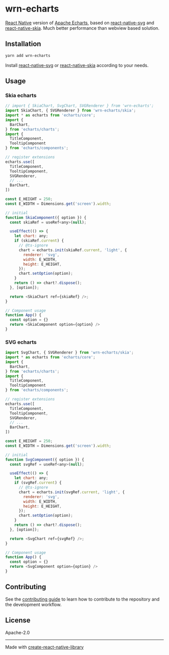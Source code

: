 # wrn-echarts

[React Native](https://reactnative.dev/) version of [Apache Echarts](https://github.com/apache/echarts), based on [react-native-svg](https://github.com/software-mansion/react-native-svg) and [react-native-skia](https://github.com/shopify/react-native-skia). Much better performance than webview based solution.

## Installation

```sh
yarn add wrn-echarts
```

Install [react-native-svg](https://github.com/software-mansion/react-native-svg#installation) or [react-native-skia](https://shopify.github.io/react-native-skia/docs/getting-started/installation/) according to your needs.

## Usage

### Skia echarts
```js
// import { SkiaChart, SvgChart, SVGRenderer } from 'wrn-echarts';
import SkiaChart, { SVGRenderer } from 'wrn-echarts/skia';
import * as echarts from 'echarts/core';
import {
  BarChart,
} from 'echarts/charts';
import {
  TitleComponent,
  TooltipComponent
} from 'echarts/components';

// register extensions
echarts.use([
  TitleComponent,
  TooltipComponent,
  SVGRenderer,
  // ...
  BarChart,
])

const E_HEIGHT = 250;
const E_WIDTH = Dimensions.get('screen').width;

// initial
function SkiaComponent({ option }) {
  const skiaRef = useRef<any>(null);

  useEffect(() => {
    let chart: any;
    if (skiaRef.current) {
      // @ts-ignore
      chart = echarts.init(skiaRef.current, 'light', {
        renderer: 'svg',
        width: E_WIDTH,
        height: E_HEIGHT,
      });
      chart.setOption(option);
    }
    return () => chart?.dispose();
  }, [option]);

  return <SkiaChart ref={skiaRef} />;
}

// Component usage
function App() {
  const option = {}
  return <SkiaComponent option={option} />
}
```

### SVG echarts
```js
import SvgChart, { SVGRenderer } from 'wrn-echarts/skia';
import * as echarts from 'echarts/core';
import {
  BarChart,
} from 'echarts/charts';
import {
  TitleComponent,
  TooltipComponent
} from 'echarts/components';

// register extensions
echarts.use([
  TitleComponent,
  TooltipComponent,
  SVGRenderer,
  // ...
  BarChart,
])

const E_HEIGHT = 250;
const E_WIDTH = Dimensions.get('screen').width;

// initial
function SvgComponent({ option }) {
  const svgRef = useRef<any>(null);

  useEffect(() => {
    let chart: any;
    if (svgRef.current) {
      // @ts-ignore
      chart = echarts.init(svgRef.current, 'light', {
        renderer: 'svg',
        width: E_WIDTH,
        height: E_HEIGHT,
      });
      chart.setOption(option);
    }
    return () => chart?.dispose();
  }, [option]);

  return <SvgChart ref={svgRef} />;
}

// Component usage
function App() {
  const option = {}
  return <SvgComponent option={option} />
}
```
## Contributing

See the [contributing guide](CONTRIBUTING.md) to learn how to contribute to the repository and the development workflow.

## License

Apache-2.0

---

Made with [create-react-native-library](https://github.com/callstack/react-native-builder-bob)
